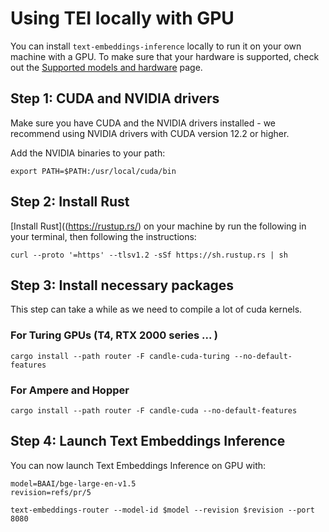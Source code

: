 <!--Copyright 2023 The HuggingFace Team. All rights reserved.

Licensed under the Apache License, Version 2.0 (the "License"); you may not use this file except in compliance with
the License. You may obtain a copy of the License at

http://www.apache.org/licenses/LICENSE-2.0

Unless required by applicable law or agreed to in writing, software distributed under the License is distributed on
an "AS IS" BASIS, WITHOUT WARRANTIES OR CONDITIONS OF ANY KIND, either express or implied. See the License for the
specific language governing permissions and limitations under the License.

⚠️ Note that this file is in Markdown but contain specific syntax for our doc-builder (similar to MDX) that may not be
rendered properly in your Markdown viewer.

-->

# Using TEI locally with GPU

You can install `text-embeddings-inference` locally to run it on your own machine with a GPU. 
To make sure that your hardware is supported, check out the [Supported models and hardware](supported_models) page.

## Step 1: CUDA and NVIDIA drivers

Make sure you have CUDA and the NVIDIA drivers installed - we recommend using NVIDIA drivers with CUDA version 12.2 or higher. 

Add the NVIDIA binaries to your path:

```shell
export PATH=$PATH:/usr/local/cuda/bin
```

## Step 2: Install Rust

[Install Rust]((https://rustup.rs/) on your machine by run the following in your terminal, then following the instructions:

```shell
curl --proto '=https' --tlsv1.2 -sSf https://sh.rustup.rs | sh
```

## Step 3: Install necessary packages

This step  can take a while as we need to compile a lot of cuda kernels.

### For Turing GPUs (T4, RTX 2000 series ... )

```shell
cargo install --path router -F candle-cuda-turing --no-default-features
```

### For Ampere and Hopper

```shell
cargo install --path router -F candle-cuda --no-default-features
```

## Step 4: Launch Text Embeddings Inference

You can now launch Text Embeddings Inference on GPU with: 

```shell
model=BAAI/bge-large-en-v1.5
revision=refs/pr/5

text-embeddings-router --model-id $model --revision $revision --port 8080
```
